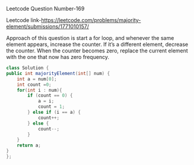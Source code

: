 Leetcode Question Number-169 

Leetcode link-https://leetcode.com/problems/majority-element/submissions/1771010157/

Approach of this question is start a for loop, and whenever the same element appears, increase the counter. If it’s a different element, decrease the counter. When the counter becomes zero, replace the current element with the one that now has zero frequency.

```java
class Solution {
public int majorityElement(int[] num) {
    int a = num[0];
    int count =0;
    for(int i : num){
        if (count == 0) {
            a = i;
            count = 1;
        } else if (i == a) {
            count++;
        } else {
            count--;
        }
    }
    return a;
}
};
